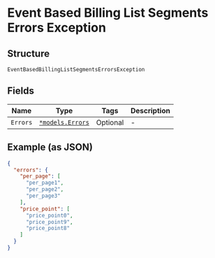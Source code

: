 
# Event Based Billing List Segments Errors Exception

## Structure

`EventBasedBillingListSegmentsErrorsException`

## Fields

| Name | Type | Tags | Description |
|  --- | --- | --- | --- |
| `Errors` | [`*models.Errors`](../../doc/models/errors.md) | Optional | - |

## Example (as JSON)

```json
{
  "errors": {
    "per_page": [
      "per_page1",
      "per_page2",
      "per_page3"
    ],
    "price_point": [
      "price_point0",
      "price_point9",
      "price_point8"
    ]
  }
}
```

